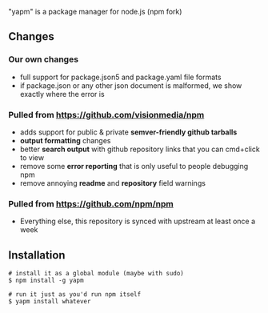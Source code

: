 
"yapm" is a package manager for node.js (npm fork)

## Changes

### Our own changes

  - full support for package.json5 and package.yaml file formats
  - if package.json or any other json document is malformed, we show exactly where the error is

### Pulled from https://github.com/visionmedia/npm

  - adds support for public & private __semver-friendly github tarballs__
  - __output formatting__ changes
  - better __search output__ with github repository links that you can cmd+click to view
  - remove some __error reporting__ that is only useful to people debugging npm
  - remove annoying __readme__ and __repository__ field warnings

### Pulled from https://github.com/npm/npm

  - Everything else, this repository is synced with upstream at least once a week

## Installation

```
# install it as a global module (maybe with sudo)
$ npm install -g yapm

# run it just as you'd run npm itself
$ yapm install whatever
```

